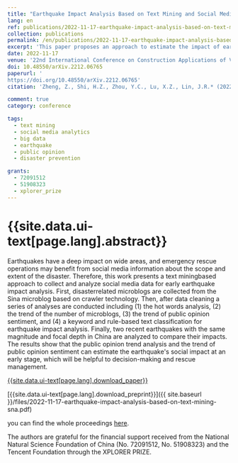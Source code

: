 ```yaml
---
title: "Earthquake Impact Analysis Based on Text Mining and Social Media Analytics"
lang: en
ref: publications/2022-11-17-earthquake-impact-analysis-based-on-text-mining-sna
collection: publications
permalink: /en/publications/2022-11-17-earthquake-impact-analysis-based-on-text-mining-sna
excerpt: 'This paper proposes an approach to estimate the impact of earthquakes through text mining and social media analytics'
date: 2022-11-17
venue: '22nd International Conference on Construction Applications of Virtual Reality (CONVR2022)'
doi: 10.48550/arXiv.2212.06765
paperurl: '
https://doi.org/10.48550/arXiv.2212.06765'
citation: 'Zheng, Z., Shi, H.Z., Zhou, Y.C., Lu, X.Z., Lin, J.R.* (2022). Earthquake Impact Analysis Based on Text Mining and Social Media Analytics. <i>22nd International Conference on Construction Applications of Virtual Reality (CONVR2022)</i>, 1116-1124. Seoul, South Korea.'

comment: true
category: conference

tags: 
  - text mining
  - social media analytics
  - big data
  - earthquake
  - public opinion
  - disaster prevention 

grants:
  - 72091512
  - 51908323
  - xplorer_prize
---
```



{{site.data.ui-text[page.lang].abstract}}
====

Earthquakes have a deep impact on wide areas, and emergency rescue operations may benefit from social media information about the scope and extent of the disaster. Therefore, this work presents a text miningbased approach to collect and analyze social media data for early earthquake impact analysis. First, disasterrelated microblogs are collected from the Sina microblog based on crawler technology. Then, after data cleaning a series of analyses are conducted including (1) the hot words analysis, (2) the trend of the number of microblogs, (3) the trend of public opinion sentiment, and (4) a keyword and rule-based text classification for earthquake impact analysis. Finally, two recent earthquakes with the same magnitude and focal depth in China are analyzed to compare their impacts. The results show that the public opinion trend analysis and the trend of public opinion sentiment can estimate the earthquake's social impact at an early stage, which will be helpful to decision-making and rescue management.

[{{site.data.ui-text[page.lang].download_paper}}]({{page.paperurl}})

[{{site.data.ui-text[page.lang].download_preprint}}]({{ site.baseurl }}/files/2022-11-17-earthquake-impact-analysis-based-on-text-mining-sna.pdf)

you can find the whole proceedings [here](https://drive.google.com/file/d/19N4OdN-Ul386fzOLjwZUDa01ApvEgMQh/view).

The authors are grateful for the financial support received from the National Natural Science Foundation of China 
(No. 72091512, No. 51908323) and the Tencent Foundation through the XPLORER PRIZE. 
